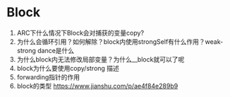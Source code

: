 # Block
1. ARC下什么情况下Block会对捕获的变量copy?
2. 为什么会循环引用？如何解除？block内使用strongSelf有什么作用？weak-strong dance是什么
3. 为什么block内无法修改局部变量？为什么__block就可以了呢
4. block为什么要使用copy/strong 描述
5. forwarding指针的作用
6. block的类型
https://www.jianshu.com/p/ae4f84e289b9